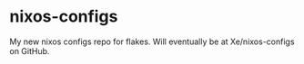 # nixos-configs

My new nixos configs repo for flakes. Will eventually be at
Xe/nixos-configs on GitHub.
